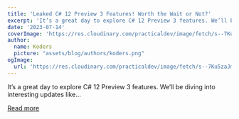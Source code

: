 ```yaml
---
title: 'Leaked C# 12 Preview 3 Features! Worth the Wait or Not?'
excerpt: 'It’s a great day to explore C# 12 Preview 3 features. We’ll be diving into interesting updates like...'
date: '2023-07-14'
coverImage: 'https://res.cloudinary.com/practicaldev/image/fetch/s--7Ku5zaJm--/c_imagga_scale,f_auto,fl_progressive,h_420,q_auto,w_1000/https://dev-to-uploads.s3.amazonaws.com/uploads/articles/2lfsvc554cd4vbpkgoyy.png'
author:
  name: Koders
  picture: "assets/blog/authors/koders.png"
ogImage:
  url: 'https://res.cloudinary.com/practicaldev/image/fetch/s--7Ku5zaJm--/c_imagga_scale,f_auto,fl_progressive,h_420,q_auto,w_1000/https://dev-to-uploads.s3.amazonaws.com/uploads/articles/2lfsvc554cd4vbpkgoyy.png'
---
```


It’s a great day to explore C# 12 Preview 3 features. We’ll be diving into interesting updates like...

[Read more](https://dev.to/bytehide/leaked-c-12-preview-3-features-worth-the-wait-or-not-7if)
